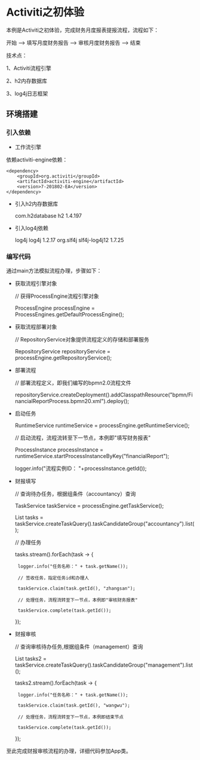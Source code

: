 # Activiti之初体验

本例是Activiti之初体验，完成财务月度报表提报流程，流程如下：

开始 --> 填写月度财务报告 --> 审核月度财务报告 --> 结束

技术点：

1、Activiti流程引擎

2、h2内存数据库

3、log4j日志框架

## 环境搭建

### 引入依赖

* 工作流引擎

依赖activiti-engine依赖：

    <dependency>
        <groupId>org.activiti</groupId>
        <artifactId>activiti-engine</artifactId>
        <version>7-201802-EA</version>
    </dependency>

* 引入h2内存数据库

 
    <dependency>
        <groupId>com.h2database</groupId>
        <artifactId>h2</artifactId>
        <version>1.4.197</version>
    </dependency>

* 引入log4j依赖

 
    <dependency>
        <groupId>log4j</groupId>
        <artifactId>log4j</artifactId>
        <version>1.2.17</version>
    </dependency>
    <dependency>
        <groupId>org.slf4j</groupId>
        <artifactId>slf4j-log4j12</artifactId>
        <version>1.7.25</version>
    </dependency>

### 编写代码

通过main方法模拟流程办理，步骤如下：

* 获取流程引擎对象


    // 获得ProcessEngine流程引擎对象
    
    ProcessEngine processEngine = ProcessEngines.getDefaultProcessEngine();

* 获取流程部署对象

    
    // RepositoryService对象提供流程定义的存储和部署服务
    
    RepositoryService repositoryService = processEngine.getRepositoryService();
    
* 部署流程


    // 部署流程定义，即我们编写的bpmn2.0流程文件
    
    repositoryService.createDeployment().addClasspathResource("bpmn/FinancialReportProcess.bpmn20.xml").deploy();
    
* 启动任务


    RuntimeService runtimeService = processEngine.getRuntimeService();
    
    // 启动流程，流程流转至下一节点，本例即"填写财务报表"
    
    ProcessInstance processInstance = runtimeService.startProcessInstanceByKey("financialReport");
    
    logger.info("流程实例ID： "+processInstance.getId());    
    
 * 财报填写
 
 
    
    // 查询待办任务，根据组条件（accountancy）查询
    
    TaskService taskService = processEngine.getTaskService();
    
    List<Task> tasks = taskService.createTaskQuery().taskCandidateGroup("accountancy").list();
    
    // 办理任务
    
    tasks.stream().forEach(task -> {
    
        logger.info("任务名称：" + task.getName());
    
        // 签收任务，指定任务id和办理人
    
        taskService.claim(task.getId(), "zhangsan");
    
        // 处理任务，流程流转至下一节点，本例即"审核财务报表"
    
        taskService.complete(task.getId());
    
    });
 
 * 财报审核
 
 
    // 查询审核待办任务,根据组条件（management）查询
    
    List<Task> tasks2 = taskService.createTaskQuery().taskCandidateGroup("management").list();
    
    tasks2.stream().forEach(task -> {
    
        logger.info("任务名称：" + task.getName());
    
        taskService.claim(task.getId(), "wangwu");
    
        // 处理任务，流程流转至下一节点，本例即结束节点
    
        taskService.complete(task.getId());
    
    });
    
至此完成财报审核流程的办理，详细代码参加App类。